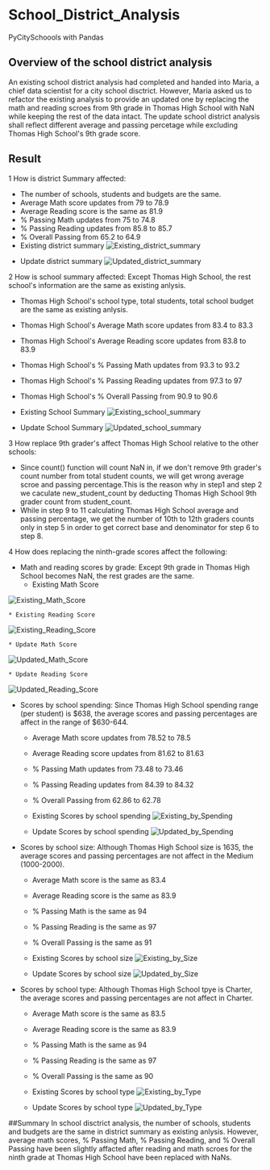 # School_District_Analysis
PyCitySchoools with Pandas

## Overview of the school district analysis
An existing school district analysis had completed and handed into Maria, a chief data scientist for a city school disctrict. However, Maria asked us to refactor the existing analysis to provide an updated one by replacing the math and reading scroes from 9th grade in Thomas High School with NaN while keeping the rest of the data intact. The update school district analysis shall reflect different average and passing percetage while excluding Thomas High School's 9th grade score. 

## Result
1 How is district Summary affected: 
  * The number of schools, students and budgets are the same.
  * Average Math score updates from 79 to 78.9 
  * Average Reading score is the same as 81.9
  * % Passing Math updates from 75 to 74.8
  * % Passing Reading updates from 85.8 to 85.7
  * % Overall Passing from 65.2 to 64.9
  * Existing district summary
![Existing_district_summary](./Resources/existing_district.png)

  - Update district summary
![Updated_district_summary](./Resources/updated_district.png)

 
2 How is school summary affected: 
   Except Thomas High School, the rest school's information are the same as existing anlysis.
  * Thomas High School's school type, total students, total school budget are the same as existing anlysis.
  * Thomas High School's Average Math score updates from 83.4 to 83.3
  * Thomas High School's Average Reading score updates from 83.8 to 83.9
  * Thomas High School's % Passing Math updates from 93.3 to 93.2
  * Thomas High School's % Passing Reading updates from 97.3 to 97
  * Thomas High School's % Overall Passing from 90.9 to 90.6
  * Existing School Summary
![Existing_school_summary](./Resources/existing_thomsa_high_with_9th.png)

  * Update School Summary
![Updated_school_summary](./Resources/updated_thomsa_high_without_9th_count.png)


3 How replace 9th grader's affect Thomas High School relative to the other schools:
  * Since count() function will count NaN in, if we don't remove 9th grader's count number from total student counts, we will get wrong average scroe and passing percentage.This is the reason why in step1 and step 2 we caculate new_student_count by deducting Thomas High School 9th grader count from student_count.
  * While in step 9 to 11 calculating Thomas High School average and passing percentage, we get the number of 10th to 12th graders counts only in step 5 in order to get correct base and denominator for step 6 to step 8.

4 How does replacing the ninth-grade scores affect the following:
  * Math and reading scores by grade: Except 9th grade in Thomas High School becomes NaN, the rest grades are the same.
    * Existing Math Score
 
![Existing_Math_Score](./Resources/existing_by_grade_math.png) 
 
    * Existing Reading Score

![Existing_Reading_Score](./Resources/existing_by_grade_reading.png)

    * Update Math Score

![Updated_Math_Score](./Resources/updated_by_grade_math.png)

    * Update Reading Score
 
![Updated_Reading_Score](./Resources/updated_by_grade_reading.png)

  * Scores by school spending: Since Thomas High School spending range (per student) is $638, the average scores and passing percentages are affect in the range of $630-644.
    * Average Math score updates from 78.52 to 78.5
    * Average Reading score updates from 81.62 to 81.63
    * % Passing Math updates from 73.48 to 73.46
    * % Passing Reading updates from 84.39 to 84.32
    * % Overall Passing from 62.86 to 62.78
    * Existing Scores by school spending
![Existing_by_Spending](./Resources/existing_by_school_spending.png)

    * Update Scores by school spending
![Updated_by_Spending](./Resources/updated_by_school_spending.png)

  * Scores by school size: Although Thomas High School size is 1635, the average scores and passing percentages are not affect in the Medium (1000-2000).
    * Average Math score is the same as 83.4
    * Average Reading score is the same as 83.9
    * % Passing Math is the same as 94
    * % Passing Reading is the same as 97
    * % Overall Passing is the same as 91
    * Existing Scores by school size
![Existing_by_Size](./Resources/existing_by_school_size.png)

    * Update Scores by school size
![Updated_by_Size](./Resources/updated_by_school_size.png)

  * Scores by school type: Although Thomas High School tpye is Charter, the average scores and passing percentages are not affect in Charter.
    * Average Math score is the same as 83.5
    * Average Reading score is the same as 83.9
    * % Passing Math is the same as 94
    * % Passing Reading is the same as 97
    * % Overall Passing is the same as 90
    * Existing Scores by school type
![Existing_by_Type](./Resources/existing_by_school_type.png)

    * Update Scores by school type
![Updated_by_Type](./Resources/updated_by_school_type.png)

##Summary
In school disctrict analysis, the number of schools, students and budgets are the same in district summary as existing anlysis. However, average math scores, % Passing Math, % Passing Reading, and % Overall Passing have been slightly affacted after reading and math scroes for the ninth grade at Thomas High School have been replaced with NaNs.  
